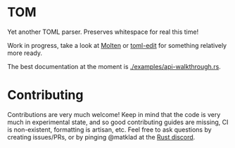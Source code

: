 # TOM

Yet another TOML parser. Preserves whitespace for real this time!

Work in progress, take a look at [Molten](https://github.com/LeopoldArkham/Molten)
or [toml-edit](https://github.com/ordian/toml_edit) for something relatively more ready.

The best documentation at the moment is [./examples/api-walkthrough.rs](./examples/api-walkthrough.rs).


# Contributing

Contributions are very much welcome! Keep in mind that the code is very much in experimental state,
and so good contributing guides are missing, CI is non-existent, formatting is artisan, etc.
Feel free to ask questions by creating issues/PRs, or by pinging @matklad
at the [Rust discord](https://discordapp.com/channels/442252698964721669/).
